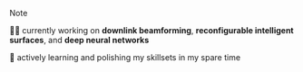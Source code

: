 > [!NOTE]
> :woman_technologist: currently working on **downlink beamforming**, **reconfigurable intelligent surfaces**, and **deep neural networks**
> 
> :brain: actively learning and polishing my skillsets in my spare time

<!--
![header](https://capsule-render.vercel.app/api?type=waving&color=gradient&customColorList=0,2,3,3,20&height=400&text=Khin%20Thandar%20Kyaw&desc=A%20Student%20Engineer&animation=blinking)
-->
<!--div align="center">

  | <a href="https://github-readme-stats.vercel.app/api?username=khinthandarkyaw98&show_icons=true&theme=gruvbox"><img align="center" src="https://github-readme-stats.vercel.app/api?username=khinthandarkyaw98&show_icons=true&theme=gruvbox&hide_border=true" alt="khinthandarkyaw98's github stats" /></a> | <a href="https://github.com/anuraghazra/github-readme-stats"><img align="center" src="https://github-readme-stats.vercel.app/api/top-langs/?username=khinthandarkyaw98&layout=compact&theme=gruvbox&hide_border=true" /></a> |
| ------------- | ------------- |

</div-->
<!--
## Languages and Tools

![Python](https://img.shields.io/badge/python-3670A0?style=flat-square&logo=python&logoColor=ffdd54) 
![NumPy](https://img.shields.io/badge/numpy-%23013243.svg?style=flat-square&logo=numpy&logoColor=white)
![Matplotlib](https://img.shields.io/badge/Matplotlib-%23ffffff.svg?style=flat-square&logo=Matplotlib&logoColor=black) 
![scikit-learn](https://img.shields.io/badge/scikit--learn-%23F7931E.svg?style=flat-square&logo=scikit-learn&logoColor=white)
![Scipy](https://img.shields.io/badge/SciPy-%230C55A5.svg?style=flat-square&logo=scipy&logoColor=%white)
![TensorFlow](https://img.shields.io/badge/TensorFlow-%23FF6F00.svg?style=flat-square&logo=TensorFlow&logoColor=white) 
![Keras](https://img.shields.io/badge/Keras-%23D00000.svg?style=flat-square&logo=Keras&logoColor=white) 
---
![LaTeX](https://img.shields.io/badge/latex-%23008080.svg?style=flat-square&logo=latex&logoColor=white) 
![Markdown](https://img.shields.io/badge/markdown-%23000000.svg?style=flat-square&logo=markdown&logoColor=white)
---
![HTML5](https://img.shields.io/badge/html5-%23E34F26.svg?style=flat-square&logo=html5&logoColor=white)
![CSS3](https://img.shields.io/badge/css3-%231572B6.svg?style=flat-square&logo=css3&logoColor=white) 
![Bootstrap](https://img.shields.io/badge/bootstrap-%238511FA.svg?style=flat-square&logo=bootstrap&logoColor=white) 
![JavaScript](https://img.shields.io/badge/javascript-%23323330.svg?style=flat-square&logo=javascript&logoColor=%23F7DF1E) 
![React](https://img.shields.io/badge/react-%2320232a.svg?style=flat-square&logo=react&logoColor=%2361DAFB)
![NPM](https://img.shields.io/badge/NPM-%23CB3837.svg?style=flat-square&logo=npm&logoColor=white)
![Git](https://img.shields.io/badge/git-%23F05033.svg?style=flat-square&logo=git&logoColor=white)
![GithubPages](https://img.shields.io/badge/github%20pages-121013?style=flat-square&logo=github&logoColor=white) 
---
![macOS](https://img.shields.io/badge/mac%20os-000000?style=flat-square&logo=macos&logoColor=white)
![Visual Studio Code](https://img.shields.io/badge/Visual%20Studio%20Code-0078d7.svg?style=flat-square&logo=visual-studio-code&logoColor=white)
![Notion](https://img.shields.io/badge/Notion-%23000000.svg?style=flat-square&logo=notion&logoColor=white)
![Slack](https://img.shields.io/badge/Slack-4A154B?style=flat-square&logo=slack&logoColor=white)
---
-->
